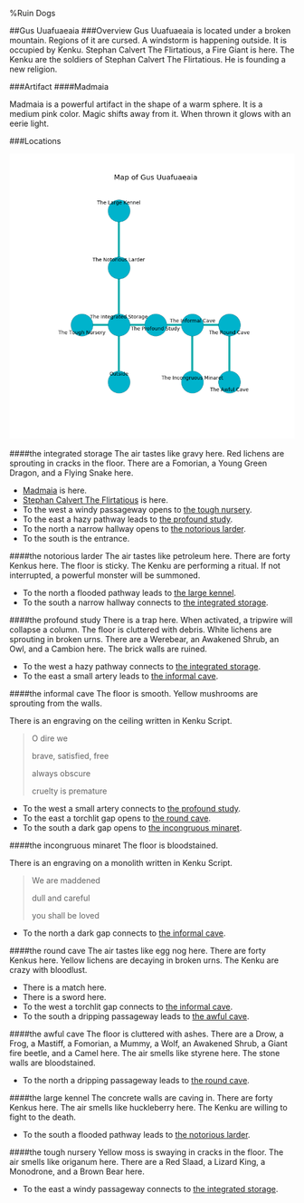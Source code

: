 %Ruin Dogs

##Gus Uuafuaeaia
###Overview
Gus Uuafuaeaia is located under a broken mountain. Regions of it are cursed. A windstorm is happening outside. It is occupied by Kenku. <a name="Stephan-Calvert-The-Flirtatious"></a>Stephan Calvert The Flirtatious, a Fire Giant is here. The Kenku are the soldiers of Stephan Calvert The Flirtatious. He  is founding a new religion. 



###Artifact
####<a name="Madmaia"></a>Madmaia


Madmaia is a powerful artifact in the shape of a warm sphere. It is a medium pink color. Magic shifts away from it. When thrown it glows with an eerie light. 





###Locations


![](../v2/images/Gus-Uuafuaeaia.png)

####<a name="the-integrated-storage"></a>the integrated storage
The air tastes like gravy here. Red lichens are sprouting in cracks in the floor. There are a Fomorian, a Young Green Dragon, and a Flying Snake here. 



* [Madmaia](#Madmaia) is here.
* [Stephan Calvert The Flirtatious](#Stephan-Calvert-The-Flirtatious) is here.
* To the west a windy passageway opens to [the tough nursery](#the-tough-nursery).
* To the east a hazy pathway leads to [the profound study](#the-profound-study).
* To the north a narrow hallway opens to [the notorious larder](#the-notorious-larder).
* To the south is the entrance.


####<a name="the-notorious-larder"></a>the notorious larder
The air tastes like petroleum here. There are forty Kenkus here. The floor is sticky. The Kenku are performing a ritual. If not interrupted, a powerful monster will be summoned. 



* To the north a flooded pathway leads to [the large kennel](#the-large-kennel).
* To the south a narrow hallway connects to [the integrated storage](#the-integrated-storage).


####<a name="the-profound-study"></a>the profound study
There is a trap here. When activated, a tripwire will collapse a column. The floor is cluttered with debris. White lichens are sprouting in broken urns. There are a Werebear, an Awakened Shrub, an Owl, and a Cambion here. The brick walls are ruined. 



* To the west a hazy pathway connects to [the integrated storage](#the-integrated-storage).
* To the east a small artery leads to [the informal cave](#the-informal-cave).


####<a name="the-informal-cave"></a>the informal cave
The floor is smooth. Yellow mushrooms are sprouting from the walls. 

There is an engraving on the ceiling written in Kenku Script. 

> O dire we
>
> brave, satisfied, free
>
> always obscure
>
> cruelty is premature
>


* To the west a small artery connects to [the profound study](#the-profound-study).
* To the east a torchlit gap opens to [the round cave](#the-round-cave).
* To the south a dark gap opens to [the incongruous minaret](#the-incongruous-minaret).


####<a name="the-incongruous-minaret"></a>the incongruous minaret
The floor is bloodstained. 

There is an engraving on a monolith written in Kenku Script. 

> We are maddened
>
> dull and careful
>
> you shall be loved
>


* To the north a dark gap connects to [the informal cave](#the-informal-cave).


####<a name="the-round-cave"></a>the round cave
The air tastes like egg nog here. There are forty Kenkus here. Yellow lichens are decaying in broken urns. The Kenku are crazy with bloodlust. 



* There is a match here.
* There is a sword here.
* To the west a torchlit gap connects to [the informal cave](#the-informal-cave).
* To the south a dripping passageway leads to [the awful cave](#the-awful-cave).


####<a name="the-awful-cave"></a>the awful cave
The floor is cluttered with ashes. There are a Drow, a Frog, a Mastiff, a Fomorian, a Mummy, a Wolf, an Awakened Shrub, a Giant fire beetle, and a Camel here. The air smells like styrene here. The stone walls are bloodstained. 



* To the north a dripping passageway leads to [the round cave](#the-round-cave).


####<a name="the-large-kennel"></a>the large kennel
The concrete walls are caving in. There are forty Kenkus here. The air smells like huckleberry here. The Kenku are willing to fight to the death. 



* To the south a flooded pathway leads to [the notorious larder](#the-notorious-larder).


####<a name="the-tough-nursery"></a>the tough nursery
Yellow moss is swaying in cracks in the floor. The air smells like origanum here. There are a Red Slaad, a Lizard King, a Monodrone, and a Brown Bear here. 



* To the east a windy passageway connects to [the integrated storage](#the-integrated-storage).



